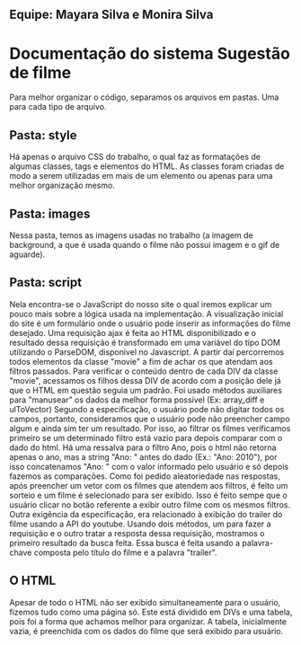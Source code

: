 ## Equipe: Mayara Silva e Monira Silva

# Documentação do sistema Sugestão de filme

Para melhor organizar o código, separamos os arquivos em pastas. Uma para cada tipo de arquivo.

## Pasta: style
Há apenas o arquivo CSS do trabalho, o qual faz as formatações de algumas classes, tags e elementos do HTML. As classes foram criadas de modo a serem utilizadas em mais de um elemento ou apenas para uma melhor organização mesmo.

## Pasta: images
Nessa pasta, temos as imagens usadas no trabalho (a imagem de background, a que é usada quando o filme não possui imagem e o gif de aguarde).

## Pasta: script
Nela encontra-se o JavaScript do nosso site o qual iremos explicar um pouco mais sobre a lógica usada na implementação.
A visualização inicial do site é um formulário onde o usuário pode inserir as informações do filme desejado.
Uma requisição ajax é feita ao HTML disponibilizado e o resultado dessa requisição é transformado em uma variável do tipo DOM utilizando o ParseDOM, disponivel no Javascript. A partir daí percorremos todos elementos da classe "movie" a fim de achar os que atendam aos filtros passados. Para verificar o conteúdo dentro de cada DIV da classe "movie", acessamos os filhos dessa DIV de acordo com a posição dele já que o HTML em questão seguia um padrão. Foi usado métodos auxiliares para "manusear" os dados da melhor forma possível (Ex: array_diff e ulToVector)
Segundo a especificação, o usuário pode não digitar todos os campos, portanto, consideramos que o usuário pode não preencher campo algum e ainda sim ter um resultado. Por isso, ao filtrar os filmes verificamos primeiro se um determinado filtro está vazio para depois comparar com o dado do html. Há uma ressalva para o filtro Ano, pois o html não retorna apenas o ano, mas a string "Ano: " antes do dado (Ex.: "Ano: 2010"), por isso concatenamos "Ano: " com o valor informado pelo usuário e só depois fazemos as comparações.
Como foi pedido aleatoriedade nas respostas, após preencher um vetor com os filmes que atendem aos filtros, é feito um sorteio e um filme é selecionado para ser exibido. Isso é feito sempe que o usuário clicar no botão referente a exibir outro filme com os mesmos filtros.
Outra exigência da especificação, era relacionado à exibição do trailer do filme usando a API do youtube. Usando dois métodos, um para fazer a requisição e o outro tratar a resposta dessa requisição, mostramos o primeiro resultado da busca feita. Essa busca é feita usando a palavra-chave composta pelo título do filme e a palavra "trailer".

## O HTML
Apesar de todo o HTML não ser exibido simultaneamente para o usuário, fizemos tudo como uma página só. Este está dividido em DIVs e uma tabela, pois foi a forma que achamos melhor para organizar. A tabela, inicialmente vazia, é preenchida com os dados do filme que será exibido para  usuário.
